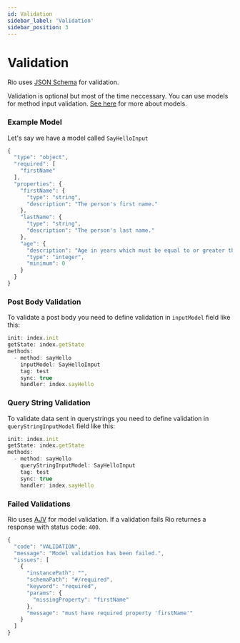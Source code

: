 ```yaml
---
id: Validation
sidebar_label: 'Validation'
sidebar_position: 3
---
```


# Validation

Rio uses [JSON Schema](https://json-schema.org/) for validation.

Validation is optional but most of the time neccessary. You can use models for method input validation. [See here](../../../Models) for more about models.

### Example Model

Let's say we have a model called `SayHelloInput`

```typescript
{
  "type": "object",
  "required": [
    "firstName"
  ],
  "properties": {
    "firstName": {
      "type": "string",
      "description": "The person's first name."
    },
    "lastName": {
      "type": "string",
      "description": "The person's last name."
    },
    "age": {
      "description": "Age in years which must be equal to or greater than zero.",
      "type": "integer",
      "minimum": 0
    }
  }
}
```

### Post Body Validation

To validate a post body you need to define validation in `inputModel` field like this:

```typescript
init: index.init
getState: index.getState
methods:
  - method: sayHello
    inputModel: SayHelloInput
    tag: test
    sync: true
    handler: index.sayHello
```

### Query String Validation

To validate data sent in querystrings you need to define validation in `queryStringInputModel` field like this:

```typescript
init: index.init
getState: index.getState
methods:
  - method: sayHello
    queryStringInputModel: SayHelloInput
    tag: test
    sync: true
    handler: index.sayHello
```

### Failed Validations

Rio uses [AJV](https://ajv.js.org/) for model validation. If a validation fails Rio returnes a response with status code: `400`.

```typescript
{
  "code": "VALIDATION",
  "message": "Model validation has been failed.",
  "issues": [
    {
      "instancePath": "",
      "schemaPath": "#/required",
      "keyword": "required",
      "params": {
        "missingProperty": "firstName"
      },
      "message": "must have required property 'firstName'"
    }
  ]
}
```